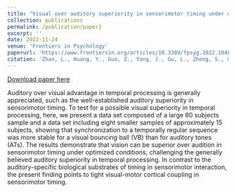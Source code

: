 ```yaml
---
title: "Visual over auditory superiority in sensorimotor timing under optimized condition."
collection: publications
permalink: /publication/paper2
excerpt: ''
date: 2022-11-24
venue: 'Frontiers in Psychology'
paperurl: 'https://www.frontiersin.org/articles/10.3389/fpsyg.2022.1048943/full'
citation: 'Zhan, L., Huang, Y., Guo, Z., Yang, J., Gu, L., Zhong, S., & Wu, X. (2022). &quot;Visual over auditory superiority in sensorimotor timing under optimized condition.&quot; <i>Frontiers in Psychology, 13</i>, 1048943.'
---
```

[Download paper here](http://guogithub0321.github.io/files/paper2.pdf)

Auditory over visual advantage in temporal processing is generally appreciated, such as the well-established auditory superiority in sensorimotor timing. To test for a possible visual superiority in temporal processing, here, we present a data set composed of a large 60 subjects sample and a data set including eight smaller samples of approximately 15 subjects, showing that synchronization to a temporally regular sequence was more stable for a visual bouncing ball (VB) than for auditory tones (ATs). The results demonstrate that vision can be superior over audition in sensorimotor timing under optimized conditions, challenging the generally believed auditory superiority in temporal processing. In contrast to the auditory-specific biological substrates of timing in sensorimotor interaction, the present finding points to tight visual-motor cortical coupling in sensorimotor timing.
